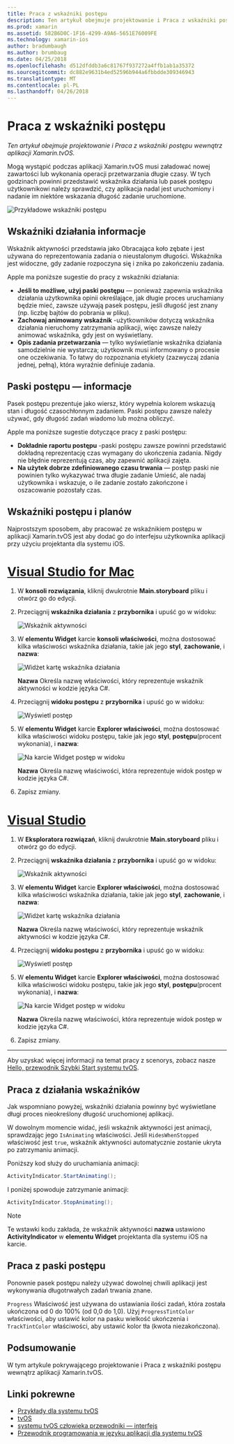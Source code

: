```yaml
---
title: Praca z wskaźniki postępu
description: Ten artykuł obejmuje projektowanie i Praca z wskaźniki postępu wewnątrz aplikacji Xamarin.tvOS.
ms.prod: xamarin
ms.assetid: 582B6D0C-1F16-4299-A9A6-5651E76009FE
ms.technology: xamarin-ios
author: bradumbaugh
ms.author: brumbaug
ms.date: 04/25/2018
ms.openlocfilehash: d512dfddb3a6c81767f937272a4ffb1ab1a35372
ms.sourcegitcommit: dc882e9631b4ed52596b944a6fbbdde309346943
ms.translationtype: MT
ms.contentlocale: pl-PL
ms.lasthandoff: 04/26/2018
---
```

# <a name="working-with-progress-indicators"></a>Praca z wskaźniki postępu

_Ten artykuł obejmuje projektowanie i Praca z wskaźniki postępu wewnątrz aplikacji Xamarin.tvOS._

Mogą wystąpić podczas aplikacji Xamarin.tvOS musi załadować nowej zawartości lub wykonania operacji przetwarzania długie czasy. W tych godzinach powinni przedstawić wskaźnika działania lub pasek postępu użytkownikowi należy sprawdzić, czy aplikacja nadal jest uruchomiony i nadanie im niektóre wskazania długość zadanie uruchomione.

![Przykładowe wskaźniki postępu](progress-indicators-images/intro01.png "Przykładowe wskaźniki postępu")

## <a name="about-activity-indicators"></a>Wskaźniki działania informacje

Wskaźnik aktywności przedstawia jako Obracająca koło zębate i jest używana do reprezentowania zadania o nieustalonym długości. Wskaźnika jest widoczne, gdy zadanie rozpoczyna się i znika po zakończeniu zadania.

Apple ma poniższe sugestie do pracy z wskaźniki działania:

- **Jeśli to możliwe, użyj paski postępu** — ponieważ zapewnia wskaźnika działania użytkownika opinii określające, jak długie proces uruchamiany będzie mieć, zawsze używają pasek postępu, jeśli długość jest znany (np. liczbę bajtów do pobrania w pliku).
- **Zachowaj animowany wskaźnik** -użytkowników dotyczą wskaźnika działania nieruchomy zatrzymania aplikacji, więc zawsze należy animować wskaźnika, gdy jest on wyświetlany.
- **Opis zadania przetwarzania** — tylko wyświetlanie wskaźnika działania samodzielnie nie wystarcza; użytkownik musi informowany o procesie one oczekiwania. To łatwy do rozpoznania etykiety (zazwyczaj zdania jednej, pełną), która wyraźnie definiuje zadania.

## <a name="about-progress-bars"></a>Paski postępu — informacje

Pasek postępu prezentuje jako wiersz, który wypełnia kolorem wskazują stan i długość czasochłonnym zadaniem. Paski postępu zawsze należy używać, gdy długość zadań wiadomo lub można obliczyć.

Apple ma poniższe sugestie dotyczące pracy z paski postępu:

- **Dokładnie raportu postępu** -paski postępu zawsze powinni przedstawić dokładną reprezentację czas wymagany do ukończenia zadania. Nigdy nie błędnie reprezentują czas, aby zapewnić aplikacji zajęta.
- **Na użytek dobrze zdefiniowanego czasu trwania** — postęp paski nie powinien tylko wykazywać trwa długie zadanie Umieść, ale nadaj użytkownika i wskazuje, o ile zadanie zostało zakończone i oszacowanie pozostały czas.

## <a name="progress-indicators-and-storyboards"></a>Wskaźniki postępu i planów

Najprostszym sposobem, aby pracować ze wskaźnikiem postępu w aplikacji Xamarin.tvOS jest aby dodać go do interfejsu użytkownika aplikacji przy użyciu projektanta dla systemu iOS.

# <a name="visual-studio-for-mactabvsmac"></a>[Visual Studio for Mac](#tab/vsmac)
    
1. W **konsoli rozwiązania**, kliknij dwukrotnie **Main.storyboard** pliku i otwórz go do edycji.

2. Przeciągnij **wskaźnika działania** z **przybornika** i upuść go w widoku: 

    ![Wskaźnik aktywności](progress-indicators-images/activity01.png "wskaźnika działania")

3. W **elementu Widget** karcie **konsoli właściwości**, można dostosować kilka właściwości wskaźnika działania, takie jak jego **styl**, **zachowanie**, i **nazwa**: 

    ![Widżet kartę wskaźnika działania](progress-indicators-images/activity02.png "kartę Widget wskaźnika działania")
    
    **Nazwa** Określa nazwę właściwości, który reprezentuje wskaźnik aktywności w kodzie języka C#.

4. Przeciągnij **widoku postępu** z **przybornika** i upuść go w widoku: 

    ![Wyświetl postęp](progress-indicators-images/activity03.png "widoku postępu")

5. W **elementu Widget** karcie **Explorer właściwości**, można dostosować kilka właściwości widoku postępu, takie jak jego **styl**, **postępu**(procent wykonania), i **nazwa**: 

    ![Na karcie Widget postęp w widoku](progress-indicators-images/activity04.png "kartę Widget w widoku postępu")
    
    **Nazwa** Określa nazwę właściwości, która reprezentuje widok postęp w kodzie języka C#.

6. Zapisz zmiany.

# <a name="visual-studiotabvswin"></a>[Visual Studio](#tab/vswin)
    
1. W **Eksploratora rozwiązań**, kliknij dwukrotnie **Main.storyboard** pliku i otwórz go do edycji.

2. Przeciągnij **wskaźnika działania** z **przybornika** i upuść go w widoku: 

    ![Wskaźnik aktywności](progress-indicators-images/activity01-vs.png
    "wskaźnika działania")

3. W **elementu Widget** karcie **Explorer właściwości**, można dostosować kilka właściwości wskaźnika działania, takie jak jego **styl**, **zachowanie**, i **nazwa**: 

    ![Widżet kartę wskaźnika działania](progress-indicators-images/activity02-vs.png "kartę Widget wskaźnika działania")

    **Nazwa** Określa nazwę właściwości, który reprezentuje wskaźnik aktywności w kodzie języka C#.

4. Przeciągnij **widoku postępu** z **przybornika** i upuść go w widoku: 

   ![Wyświetl postęp](progress-indicators-images/activity03-vs.png "widoku postępu")

5. W **elementu Widget** karcie **Explorer właściwości**, można dostosować kilka właściwości widoku postępu, takie jak jego **styl**, **postępu**(procent wykonania), i **nazwa**: 

    ![Na karcie Widget postęp w widoku](progress-indicators-images/activity04-vs.png "kartę Widget w widoku postępu")
    
    **Nazwa** Określa nazwę właściwości, która reprezentuje widok postęp w kodzie języka C#.

6. Zapisz zmiany.

-----

Aby uzyskać więcej informacji na temat pracy z scenorys, zobacz nasze [Hello, przewodnik Szybki Start systemu tvOS](~/ios/tvos/get-started/hello-tvos.md). 

## <a name="working-with-activity-indicators"></a>Praca z działania wskaźników

Jak wspomniano powyżej, wskaźniki działania powinny być wyświetlane długi proces nieokreślony długość uruchomionej aplikacji.

W dowolnym momencie widać, jeśli wskaźnik aktywności jest animacji, sprawdzając jego `IsAnimating` właściwości. Jeśli `HidesWhenStopped` właściwość jest `true`, wskaźnik aktywności automatycznie zostanie ukryta po zatrzymaniu animacji.

Poniższy kod służy do uruchamiania animacji: 

```csharp
ActivityIndicator.StartAnimating();
```

I poniżej spowoduje zatrzymanie animacji:

```csharp
ActivityIndicator.StopAnimating();
```

> [!NOTE]
> Te wstawki kodu zakłada, że wskaźnik aktywności **nazwa** ustawiono **ActivityIndicator** w **elementu Widget** projektanta dla systemu iOS na karcie.

## <a name="working-with-progress-bars"></a>Praca z paski postępu

Ponownie pasek postępu należy używać dowolnej chwili aplikacji jest wykonywania długotrwałych zadań trwania znane. 

`Progress` Właściwość jest używana do ustawiania ilości zadań, która została ukończona od 0 do 100% (od 0,0 do 1,0). Użyj `ProgressTintColor` właściwości, aby ustawić kolor na pasku wielkość ukończenia i `TrackTintColor` właściwości, aby ustawić kolor tła (kwota niezakończona).

## <a name="summary"></a>Podsumowanie

W tym artykule pokrywającego projektowanie i Praca z wskaźniki postępu wewnątrz aplikacji Xamarin.tvOS.

## <a name="related-links"></a>Linki pokrewne

- [Przykłady dla systemu tvOS](https://developer.xamarin.com/samples/tvos/all/)
- [tvOS](https://developer.apple.com/tvos/)
- [systemu tvOS człowieka przewodniki — interfejs](https://developer.apple.com/tvos/human-interface-guidelines/)
- [Przewodnik programowania w języku aplikacji dla systemu tvOS](https://developer.apple.com/library/prerelease/tvos/documentation/General/Conceptual/AppleTV_PG/)
